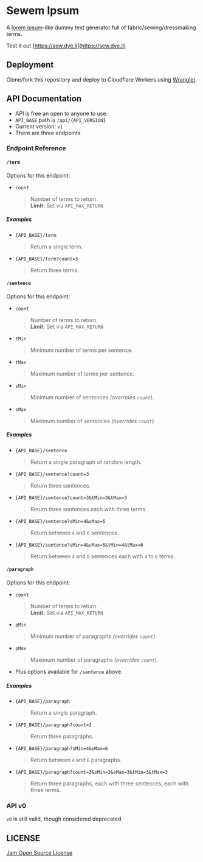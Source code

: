 # Sewem Ipsum

A [lorem ipsum](https://en.wikipedia.org/wiki/Lorem_ipsum)-like dummy text generator full of fabric/sewing/dressmaking terms.

Test it out [https://sew.dye.li](https://sew.dye.li)

## Deployment

Clone/fork this repository and deploy to Cloudflare Workers using [Wrangler](https://developers.cloudflare.com/workers/wrangler/get-started/).

## API Documentation

- API is free an open to anyone to use.
- `API_BASE` path is `/api/{API_VERSION}`
- Current version: `v1`
- There are three endpoints

### Endpoint Reference

#### `/term`
Options for this endpoint:
- `count`
  > Number of terms to return.    
  > **Limit:** Set via `API_MAX_RETURN`

##### Examples
- `{API_BASE}/term`
  > Return a single term.
- `{API_BASE}/term?count=3`
  > Return three terms.

#### `/sentence`
Options for this endpoint:
- `count`
  > Number of terms to return.    
  > **Limit:** Set via `API_MAX_RETURN`
- `tMin`
  > Minimum number of terms per sentence.
- `tMax`
  > Maximum number of terms per sentence.
- `sMin`
  > Minimum number of sentences *(overrides `count`)*.
- `sMax`
  > Maximum number of sentences *(overrides `count`)*.

##### Examples
- `{API_BASE}/sentence`
  > Return a single paragraph of random length.
- `{API_BASE}/sentence?count=3`
  > Return three sentences.
- `{API_BASE}/sentence?count=3&tMin=3&tMax=3`
  > Return three sentences each with three terms.
- `{API_BASE}/sentence?sMin=4&sMax=6`
  > Return between `4` and `6` sentences.
- `{API_BASE}/sentence?sMin=4&sMax=6&tMin=4&tMax=6`
  > Return between `4` and `6` sentences each with `4` to `6` terms.

#### `/paragraph`
Options for this endpoint:
- `count`
  > Number of terms to return.    
  > **Limit:** Set via `API_MAX_RETURN`
- `pMin`
  > Minimum number of paragraphs *(overrides `count`)*.
- `pMax`
  > Maximum number of paragraphs *(overrides `count`)*.
- Plus options available for `/sentence` above.

##### Examples
- `{API_BASE}/paragraph`
  > Return a single paragraph.
- `{API_BASE}/paragraph?count=3`
  > Return three paragraphs.
- `{API_BASE}/paragraph?sMin=4&sMax=6`
  > Return between `4` and `6` paragraphs.
- `{API_BASE}/paragraph?count=3&sMin=3&sMax=3&tMin=3&tMax=3`
  > Return three paragraphs, each with three sentences, each with three terms.

### API v0

`v0` is still valid, though considered deprecated.

## LICENSE

[Jam Open Source License](LICENSE)
